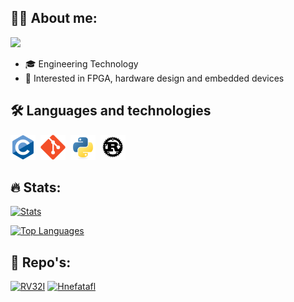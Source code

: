 ## 👨‍💻 About me:

<img src="https://komarev.com/ghpvc/?username=defermelowie&style=flat"/>

- 🎓 Engineering Technology
- 🔭 Interested in FPGA, hardware design and embedded devices

## 🛠️ Languages and technologies

<div>
  <img src="https://github.com/devicons/devicon/blob/master/icons/c/c-original.svg" title="C" width="40" height="40"/>&nbsp
  <img src="https://github.com/devicons/devicon/blob/master/icons/git/git-original.svg" title="git" width="40" height="40"/>&nbsp
  <img src="https://github.com/devicons/devicon/blob/master/icons/python/python-original.svg" title="python" width="40" height="40"/>&nbsp
  <img src="https://github.com/devicons/devicon/blob/master/icons/rust/rust-plain.svg" title="rust" width="40" height="40"/>&nbsp
</div>

## 🔥 Stats:

[![Stats](https://github-readme-stats.vercel.app/api?username=defermelowie&show_icons=true)](https://github.com/anuraghazra/github-readme-stats)

[![Top Languages](https://github-readme-stats.vercel.app/api/top-langs?username=defermelowie&layout=compact)](https://github.com/anuraghazra/github-readme-stats)

## 📕 Repo's:

[![RV32I](https://github-readme-stats.vercel.app/api/pin/?username=defermelowie&repo=RV32I-course-project)](https://github.com/defermelowie/RV32I-course-project)
[![Hnefatafl](https://github-readme-stats.vercel.app/api/pin/?username=defermelowie&repo=Hnefatafl)](https://github.com/defermelowie/Hnefatafl)
